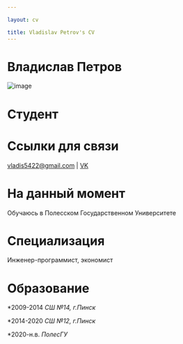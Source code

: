 ```yaml
---

layout: cv

title: Vladislav Petrov's CV
---
```

# Владислав Петров

![image](https://user-images.githubusercontent.com/22201630/235650483-2a2776bb-9b60-454a-aca3-6aea4348e973.png)


# Студент
# Ссылки для связи

<div id="webaddress">
<a href="vladis5422@gmail.com">vladis5422@gmail.com</a>
| <a href="https://vk.com/schizophrenicesoteric">VK</a>
</div>


# На данный момент

Обучаюсь в Полесском Государственном Университете

# Специализация

Инженер-программист, экономист




# Образование

*2009-2014
_СШ №14, г.Пинск_

*2014-2020
_СШ №12, г.Пинск_

*2020-н.в.
_ПолесГУ_








<!-- ### Footer

Last updated: May 2013 -->


